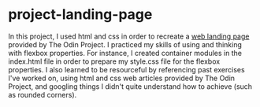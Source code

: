 # project-landing-page

In this project, I used html and css in order to recreate a [web landing page](https://cdn.statically.io/gh/TheOdinProject/curriculum/main/foundations/html_css/project/odin-project.png) provided by The Odin Project. I practiced my skills of using and thinking with flexbox properties. For instance, I created container modules in the index.html file in order to prepare my style.css file for the flexbox properties. I also learned to be resourceful by referencing past exercises I've worked on, using html and css web articles provided by The Odin Project, and googling things I didn't quite understand how to achieve (such as rounded corners).
